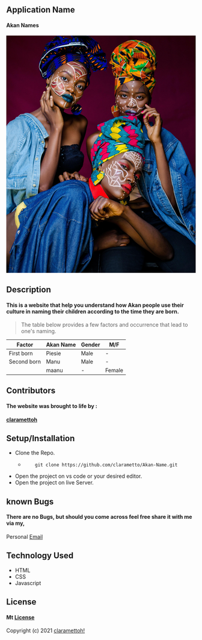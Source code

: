 ## **Application Name**
#### Akan Names
![Portfolio](images/Culture4.jpg)
## **Description**
#### This is a website that help you understand how Akan people use their culture in naming their children according  to the time they are born.


>The table below provides a few factors and occurrence that lead to one's naming.


| Factor| Akan Name | Gender | M/F|
| ---   |  ---     | ---  | --- |
| First born| Piesie | Male| -
| Second born | Manu | Male | -
| | maanu | -| Female




## **Contributors**
#### The website was brought to life by :

[**claramettoh**](https://moringaschool.com/)

## **Setup/Installation**
* Clone the Repo.
    * ```
          git clone https://github.com/clarametto/Akan-Name.git
      ```
* Open the project on vs code or your desired editor.
* Open the project on live Server.
##  **known Bugs**
#### There are no Bugs, but should you come across feel free share it with me via my,
Personal
[Email](clara.metto@student.moringaschool.com)
## **Technology Used**
 * HTML
* CSS
* Javascript

## **License**
#### Mt [**License**](https://choosealicense.com/licenses/mit/)
Copyright (c) 2021 [claramettoh!](https://clarametto.github.io/My-PORTFOLIO/)